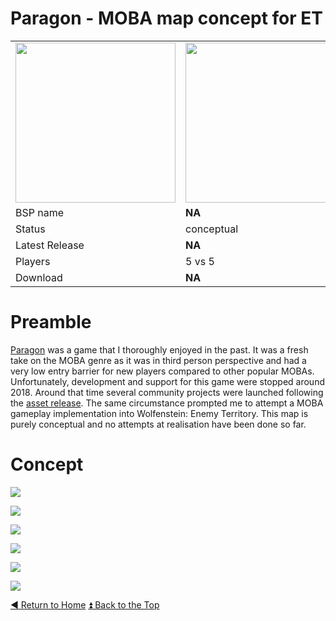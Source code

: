 Paragon - MOBA map concept for ET
==========

<table>
 <tr>
  <td><a href="https://raw.githubusercontent.com/realkemon/home/master/levelshots/paragon.png"><img src="https://raw.githubusercontent.com/realkemon/home/master/levelshots/paragon.png" width="256"/></a></td>
  <td><a href="https://static.wikia.nocookie.net/paragonthegame/images/f/f0/Monolith_Clear_minimap.png"><img src="https://static.wikia.nocookie.net/paragonthegame/images/f/f0/Monolith_Clear_minimap.png" width="256"/></a></td>
  <td rowspan="6"><b>Index:</b><br>
<a href="https://github.com/realkemon/home/blob/master/README.md">Home</a><br>
<ul>
 <li><a href="https://github.com/realkemon/home/blob/master/pages/paragon.md#preamble">Preamble</a></li>
 <li><a href="https://github.com/realkemon/home/blob/master/pages/paragon.md#concept">Concept</a></li>
 </ul></td>
 </tr>
 <tr>
  <td>BSP name</td>
  <td><b>NA</b></td>
 </tr>
 <tr>
  <td>Status</td>
  <td>conceptual</td>
 </tr>
 <tr> 
  <td>Latest Release</td>
  <td><b>NA</b></td>
 </tr>
 <tr>
  <td>Players</td>
  <td>5 vs 5</td>
 </tr>
 <tr>
  <td>Download</td>
  <td><b>NA</b></td>
 </tr>
</table>

Preamble
============
[Paragon](https://paragon.fandom.com/wiki/Paragon_Wiki) was a game that I thoroughly enjoyed in the past. It was a fresh take on the MOBA genre as it was in third person perspective and had a very low entry barrier for new players compared to other popular MOBAs. Unfortunately, development and support for this game were stopped around 2018. Around that time several community projects were launched following the [asset release](https://www.unrealengine.com/en-US/blog/epic-games-releases-12-million-worth-of-paragon-assets-for-free). The same circumstance prompted me to attempt a MOBA gameplay implementation into Wolfenstein: Enemy Territory. This map is purely conceptual and no attempts at realisation have been done so far.

Concept
============

<a href="https://raw.githubusercontent.com/realkemon/home/master/gfx/paragon1.jpg"><img src="https://raw.githubusercontent.com/realkemon/home/master/gfx/paragon1.jpg"></a>

<a href="https://raw.githubusercontent.com/realkemon/home/master/gfx/paragon2.jpg"><img src="https://raw.githubusercontent.com/realkemon/home/master/gfx/paragon2.jpg"></a>

<a href="https://raw.githubusercontent.com/realkemon/home/master/gfx/paragon3.jpg"><img src="https://raw.githubusercontent.com/realkemon/home/master/gfx/paragon3.jpg"></a>

<a href="https://raw.githubusercontent.com/realkemon/home/master/gfx/paragon4.jpg"><img src="https://raw.githubusercontent.com/realkemon/home/master/gfx/paragon4.jpg"></a>

<a href="https://raw.githubusercontent.com/realkemon/home/master/gfx/paragon5.jpg"><img src="https://raw.githubusercontent.com/realkemon/home/master/gfx/paragon5.jpg"></a>

<a href="https://raw.githubusercontent.com/realkemon/home/master/gfx/paragon6.jpg"><img src="https://raw.githubusercontent.com/realkemon/home/master/gfx/paragon6.jpg"></a>




[:arrow_backward: Return to Home](https://github.com/realkemon/home/blob/master/README.md) [:arrow_double_up: Back to the Top](https://github.com/realkemon/home/blob/master/pages/paragon.md)
